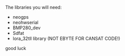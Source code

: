 The libraries you will need:

- neogps
- neohwserial
- BMP280_dev
- Sdfat
- lora_32tll library (NOT EBYTE FOR CANSAT CODE!)

good luck
